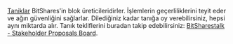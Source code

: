 [Taniklar](introduction/master) BitShares'in blok üreticileridirler. İşlemlerin geçerliliklerini teyit eder ve ağın güvenliğini sağlarlar. Dilediğiniz kadar tanığa oy verebilirsiniz, hepsi aynı miktarda alır. Tanık tekliflerini buradan takip edebilirsiniz: [BitSharestalk - Stakeholder Proposals Board](https://bitsharestalk.org/index.php/board,75.0.html).

